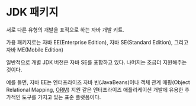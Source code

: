 # JDK 패키지

서로 다른 유형의 개발을 표적으로 하는 자바 개발 키트.

가용 패키지로는 자바 EE(Enterprise Edition), 자바 SE(Standard Edition), 그리고 자바 ME(Mobile Edition)  

일반적으로 개별 JDK 버전은 자바 SE를 포함하고 있다. 나머지는 조금더 지원해주는 것이다. 

예를 들면, 자바 EE는 엔터프라이즈 자바 빈(JavaBeans)이나 객체 관계 매핑(Object Relational Mapping, [ORM](ORM)) 지원 같은 엔터프라이즈 애플리케이션 개발에 유용한 추가적인 도구를 가지고 있는 표준 플랫폼이다. 
